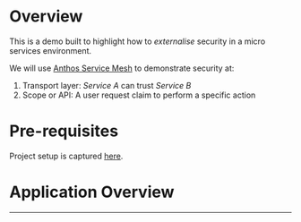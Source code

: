 # Overview
This is a demo built to highlight how to _externalise_ security in a micro services environment.  

We will use [Anthos Service Mesh][2] to demonstrate security at:
1. Transport layer: _Service A_ can trust _Service B_
2. Scope or API: A user request claim to perform a specific action

# Pre-requisites
Project setup is captured [here][1].

# Application Overview



------
[1]: ./README.SETUP.md
[2]: https://cloud.google.com/service-mesh/docs/overview